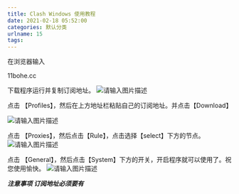 ```yaml
---
title: Clash Windows 使用教程
date: 2021-02-18 05:52:00
categories: 默认分类
urlname: 15
tags:
---
```

<!--markdown-->在浏览器输入

11bohe.cc

下载程序运行并复制订阅地址。
![请输入图片描述][1]


点击 【Profiles】，然后在上方地址栏粘贴自己的订阅地址。并点击【Download】

![请输入图片描述][2]


点击 【Proxies】，然后点击【Rule】，点击选择【select】下方的节点。
![请输入图片描述][3]


点击 【General】，然后点击【System】下方的开关，开启程序就可以使用了。祝您使用愉快。
![请输入图片描述][4]


  [1]: https://exp-picture.cdn.bcebos.com/0cdb2f0e1799e92a886180f5e1fec314f0c5a072.jpg?x-bce-process=image%2Fresize%2Cm_lfit%2Cw_500%2Climit_1%2Fformat%2Cf_jpg%2Fquality%2Cq_80
  [2]: https://exp-picture.cdn.bcebos.com/c6b994775ddd884cb993ed926cef28066a01f672.jpg?x-bce-process=image%2Fresize%2Cm_lfit%2Cw_500%2Climit_1%2Fformat%2Cf_jpg%2Fquality%2Cq_80
  [3]: https://exp-picture.cdn.bcebos.com/256eb672941fbee4590332ebc1237971ff1de772.jpg?x-bce-process=image%2Fresize%2Cm_lfit%2Cw_500%2Climit_1%2Fformat%2Cf_jpg%2Fquality%2Cq_80
  [4]: https://exp-picture.cdn.bcebos.com/23fd63c5cf672b5f789fc7233314f4d0b4032773.jpg?x-bce-process=image%2Fresize%2Cm_lfit%2Cw_500%2Climit_1%2Fformat%2Cf_jpg%2Fquality%2Cq_80
***注意事项
订阅地址必须要有***